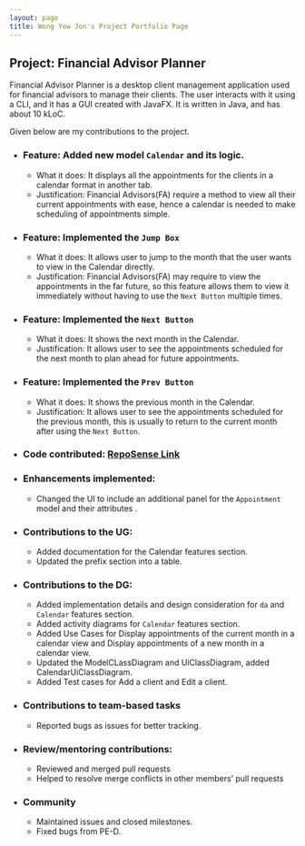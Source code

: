 ```yaml
---
layout: page
title: Wong Yew Jon's Project Portfolio Page
---
```


## Project: Financial Advisor Planner

Financial Advisor Planner is a desktop client management application used for financial advisors to manage their clients. The user interacts with it using a CLI, and it has a GUI created with JavaFX. It is written in Java, and has about 10 kLoC.

Given below are my contributions to the project.


  - ### Feature: Added new model `Calendar` and its logic.
    - What it does: It displays  all the appointments for the clients in a calendar  format in another tab.
    - Justification: Financial Advisors(FA) require a method to view all their current appointments with ease, hence a calendar is needed to make scheduling of appointments simple.
  - ### Feature: Implemented the `Jump Box`
    - What it does: It allows user to jump to the month that the user wants to view in the Calendar directly.
    - Justification: Financial Advisors(FA) may require to view the appointments in the far future, so this feature allows them to view it immediately without having to use the `Next Button` multiple times.
  - ### Feature: Implemented the `Next Button`
    - What it does: It shows the next month in the Calendar.
    - Justification: It allows user to see the appointments scheduled for the next month to plan ahead for future appointments.
  - ### Feature: Implemented the `Prev Button`
    - What it does: It shows the previous month in the Calendar.
    - Justification: It allows user to see the appointments scheduled for the previous month, this is usually to return to the current month after using the `Next Button`.
  - ### Code contributed: [RepoSense Link](https://nus-cs2103-ay2223s1.github.io/tp-dashboard/?search=wongyewjon&breakdown=true&sort=groupTitle&sortWithin=title&since=2022-09-16&timeframe=commit&mergegroup=&groupSelect=groupByRepos&checkedFileTypes=docs~functional-code~test-code~other&tabOpen=true&tabType=authorship&tabAuthor=wongyewjon&tabRepo=AY2223S1-CS2103T-W09-2%2Ftp%5Bmaster%5D&authorshipIsMergeGroup=false&authorshipFileTypes=docs~functional-code~test-code&authorshipIsBinaryFileTypeChecked=false&authorshipIsIgnoredFilesChecked=false)
  - ### Enhancements implemented:
    - Changed the UI to include an additional panel for the `Appointment` model and their attributes .
  - ### Contributions to the UG:
    - Added documentation for the Calendar features section.
    - Updated the prefix section into a table.
  - ### Contributions to the DG:
    - Added implementation details and design consideration for `da` and `Calendar` features section.
    - Added activity diagrams for `Calendar` features section.
    - Added Use Cases for Display appointments of the current month in a calendar view and Display appointments of a new month in a calendar view.
    - Updated the ModelCLassDiagram and UiClassDiagram, added CalendarUiClassDiagram.
    - Added Test cases for Add a client and Edit a client.
  - ### Contributions to team-based tasks
    - Reported bugs as issues for better tracking.
  - ### Review/mentoring contributions:
    - Reviewed and merged pull requests
    - Helped to resolve merge conflicts in other members’ pull requests
  - ### Community
    - Maintained issues and closed milestones.
    - Fixed bugs from PE-D.

